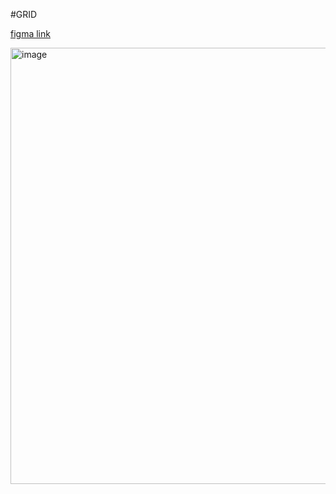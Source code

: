 #GRID

[figma link](https://www.figma.com/file/rgJxJ6GwVizUjyRCAf6NiV/Untitled?type=design&node-id=0-18&mode=design&t=5LLlmRlmFCCwX4m4-0)


<img width="698" alt="image" src="https://github.com/DavronbekMamarasulov07/grid/assets/166403874/db1d50e3-e4dd-4b51-8c8a-9f63265d969d">

